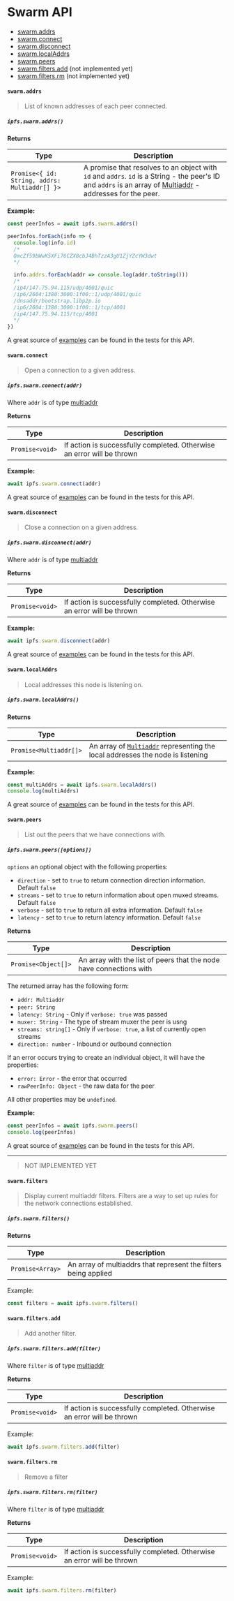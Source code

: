 # Swarm API

* [swarm.addrs](#swarmaddrs)
* [swarm.connect](#swarmconnect)
* [swarm.disconnect](#swarmdisconnect)
* [swarm.localAddrs](#swarmlocaladdrs)
* [swarm.peers](#swarmpeers)
* [swarm.filters.add](#swarmfiltersadd) (not implemented yet)
* [swarm.filters.rm](#swarmfiltersrm) (not implemented yet)

#### `swarm.addrs`

> List of known addresses of each peer connected.

##### `ipfs.swarm.addrs()`

**Returns**

| Type | Description |
| -------- | -------- |
| `Promise<{ id: String, addrs: Multiaddr[] }>` | A promise that resolves to an object with `id` and `addrs`. `id` is a String - the peer's ID and `addrs` is an array of [Multiaddr](https://github.com/multiformats/js-multiaddr/) - addresses for the peer. |

**Example:**

```JavaScript
const peerInfos = await ipfs.swarm.addrs()

peerInfos.forEach(info => {
  console.log(info.id)
  /*
  QmcZf59bWwK5XFi76CZX8cbJ4BhTzzA3gU1ZjYZcYW3dwt
  */

  info.addrs.forEach(addr => console.log(addr.toString()))
  /*
  /ip4/147.75.94.115/udp/4001/quic
  /ip6/2604:1380:3000:1f00::1/udp/4001/quic
  /dnsaddr/bootstrap.libp2p.io
  /ip6/2604:1380:3000:1f00::1/tcp/4001
  /ip4/147.75.94.115/tcp/4001
  */
})

```

A great source of [examples][] can be found in the tests for this API.

#### `swarm.connect`

> Open a connection to a given address.

##### `ipfs.swarm.connect(addr)`

Where `addr` is of type [multiaddr](https://github.com/multiformats/js-multiaddr)

**Returns**

| Type | Description |
| -------- | -------- |
| `Promise<void>` | If action is successfully completed. Otherwise an error will be thrown |

**Example:**

```JavaScript
await ipfs.swarm.connect(addr)
```

A great source of [examples][] can be found in the tests for this API.

#### `swarm.disconnect`

> Close a connection on a given address.

##### `ipfs.swarm.disconnect(addr)`

Where `addr` is of type [multiaddr](https://github.com/multiformats/js-multiaddr)

**Returns**

| Type | Description |
| -------- | -------- |
| `Promise<void>` | If action is successfully completed. Otherwise an error will be thrown |

**Example:**

```JavaScript
await ipfs.swarm.disconnect(addr)
```

A great source of [examples][] can be found in the tests for this API.

#### `swarm.localAddrs`

> Local addresses this node is listening on.

##### `ipfs.swarm.localAddrs()`

**Returns**

| Type | Description |
| -------- | -------- |
| `Promise<Multiaddr[]>` | An array of [`Multiaddr`](https://github.com/multiformats/js-multiaddr) representing the local addresses the node is listening |

**Example:**

```JavaScript
const multiAddrs = await ipfs.swarm.localAddrs()
console.log(multiAddrs)
```

A great source of [examples][] can be found in the tests for this API.

#### `swarm.peers`

> List out the peers that we have connections with.

##### `ipfs.swarm.peers([options])`

`options` an optional object with the following properties:
  - `direction` - set to `true` to return connection direction information. Default `false`
  - `streams` - set to `true` to return information about open muxed streams. Default `false`
  - `verbose` - set to `true` to return all extra information. Default `false`
  - `latency` - set to `true` to return latency information. Default `false`

**Returns**

| Type | Description |
| -------- | -------- |
| `Promise<Object[]>` | An array with the list of peers that the node have connections with |

The returned array has the following form:

- `addr: Multiaddr`
- `peer: String`
- `latency: String` - Only if `verbose: true`  was passed
- `muxer: String` - The type of stream muxer the peer is usng
- `streams: string[]` - Only if `verbose: true`, a list of currently open streams
- `direction: number` - Inbound or outbound connection

If an error occurs trying to create an individual object, it will have the properties:

- `error: Error` - the error that occurred
- `rawPeerInfo: Object` - the raw data for the peer

All other properties may be `undefined`.

**Example:**

```JavaScript
const peerInfos = await ipfs.swarm.peers()
console.log(peerInfos)
```

A great source of [examples][] can be found in the tests for this API.

------------------------------

> NOT IMPLEMENTED YET

#### `swarm.filters`

> Display current multiaddr filters. Filters are a way to set up rules for the network connections established.

##### `ipfs.swarm.filters()`

**Returns**

| Type | Description |
| -------- | -------- |
| `Promise<Array>` | An array of multiaddrs that represent the filters being applied |

Example:

```JavaScript
const filters = await ipfs.swarm.filters()
```

#### `swarm.filters.add`

> Add another filter.

##### `ipfs.swarm.filters.add(filter)`

Where `filter` is of type [multiaddr]()

**Returns**

| Type | Description |
| -------- | -------- |
| `Promise<void>` | If action is successfully completed. Otherwise an error will be thrown |

Example:

```JavaScript
await ipfs.swarm.filters.add(filter)
```

#### `swarm.filters.rm`

> Remove a filter

##### `ipfs.swarm.filters.rm(filter)`

Where `filter` is of type [multiaddr]()

**Returns**

| Type | Description |
| -------- | -------- |
| `Promise<void>` | If action is successfully completed. Otherwise an error will be thrown |

Example:

```JavaScript
await ipfs.swarm.filters.rm(filter)
```

[examples]: https://github.com/ipfs/interface-ipfs-core/blob/master/src/swarm
